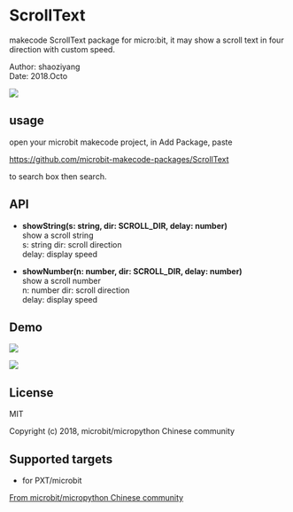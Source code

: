 # ScrollText

makecode ScrollText package for micro:bit, it may show a scroll text in four direction with custom speed. 

Author: shaoziyang  
Date:   2018.Octo  

![](https://raw.githubusercontent.com/microbit-makecode-packages/ScrollText/master/icon.png)  
  

## usage

open your microbit makecode project, in Add Package, paste  

https://github.com/microbit-makecode-packages/ScrollText  

to search box then search.


## API

- **showString(s: string, dir: SCROLL_DIR, delay: number)**  
show a scroll string  
s: string
dir: scroll direction  
delay: display speed

- **showNumber(n: number, dir: SCROLL_DIR, delay: number)**  
show a scroll number  
n: number
dir: scroll direction  
delay: display speed

## Demo

![](https://raw.githubusercontent.com/microbit-makecode-packages/ScrollText/master/demo.png)  

![](https://raw.githubusercontent.com/microbit-makecode-packages/ScrollText/master/demo.gif)  

## License

MIT

Copyright (c) 2018, microbit/micropython Chinese community  

## Supported targets

* for PXT/microbit


[From microbit/micropython Chinese community](http://www.micropython.org.cn)
